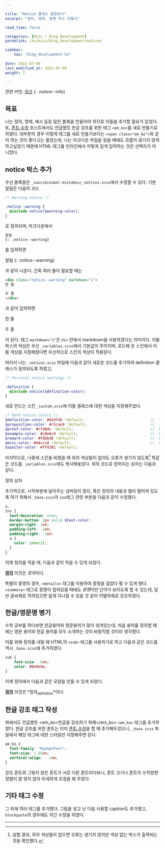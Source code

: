```yaml
---

title: "Notice 클래스 활용하기"
excerpt: "정의, 명제, 증명 박스 만들기"

read_time: false

categories: [Misc / Blog Development]
permalink: /ko/misc/blog_development/notices

sidebar: 
    nav: "blog_development-ko"
    
date: 2022-07-09
last_modified_at: 2022-07-09
weight: 7

---
```


관련 커밋: [링크](https://github.com/math-jh/math-jh.github.io/commit/d7c1ed0a713ac45b45df77ac76eb2f2c93e1c516)
{: .notice--info}


## 목표

나는 정의, 명제, 예시 등등 많은 블록을 만들어야 하므로 이들을 추가할 필요가 있었다. 또, [폰트 수정](/ko/misc/blog_development/fonts) 포스트에서도 언급했듯 한글 강조를 위한 태그 `<em_ko>`를 새로 만들기로 하였다. 대부분의 경우 이렇게 태그를 새로 만들기보다는 `<span class="em_ko">`와 같이 하는 것이 좋다고는 들었는데, 나는 마크다운 파일을 읽을 때에도 흐름이 끊기지 않게 하고싶었기 때문에 HTML 태그를 인라인에서 저렇게 길게 입력하는 것은 선택지가 아니었다.

## notice 박스 추가

우선 블록들은 `_sass/minimal-mistakes/_notices.scss`에서 수정할 수 있다. 기본 알림은 다음의 코드

```scss
/* Warning notice */

.notice--warning {
  @include notice($warning-color);
}
```

로 정의되며, 마크다운에서

```markdown
알림
{: .notice--warning}
```

를 입력하면

알림
{: .notice--warning}

과 같이 나온다. 간혹 여러 줄이 필요할 때는

```html
<div class="notice--warning" markdown="1">
한 줄

두 줄
</div>
```

과 같이 입력하면 
<div class="notice--warning" markdown="1">
한 줄

두 줄
</div>

이 된다. 태그 `markdown="1"`은 `div` 안에서 markdown을 사용하겠다는 의미이다. 이들 박스의 색상은 우선 `_variables.scss`에서 기본값이 주어지며, 로드해 온 스킨에서 이들 색상을 지정해줬다면 우선적으로 스킨의 색상이 적용된다. 

따라서 나는 `_notices.scss` 파일에 다음과 같이 새로운 코드를 추가하여 definition 클래스가 정의되도록 하였고,

```scss
/* Personal notice settings */

.definition {
  @include notice($definition-color);
}
```

새로 만드는 스킨 `_custom.scss`에 이들 클래스에 대한 색상을 지정해주었다.

```scss
/* Math notice colors */
$definition-color: #b2dfdb !default;                              //  Teal 100
$proposition-color: #c5cae9 !default;                             //  Indigo 100
$proof-color: #cfd8dc !default;                                   //  Blue Grey 100
$example-color: #c8e6c9 !default;                                 //  Green 100
$remark-color: #f8bbd0 !default;                                  //  Pink 100
$misc-color: #d4ccc8 !default;                                    //  Grey 400
$spoiler-color: #ff4301 !default;
```

마지막으로, 나중에 스킨을 바꿨을 때 위의 색상들이 없어도 오류가 생기지 않도록[^1] 똑같은 코드를 `_variables.scss`에도 복사해놓았다. 위의 코드로 얻어지는 상자는 다음과 같다.

<div class="definition" markdown="1">

정의 상자

</div>

추가적으로, 시작부분에 달아주는 넘버링이 정리, 혹은 정의의 내용과 멀리 떨어져 있도록 하기 위해서 `_base.scss`의 `ins`태그 관련 부분을 다음과 같이 수정했다.
```scss
u,
ins {
  text-decoration: none;
  border-bottom: 2px solid $text-color;
  margin-right: 1em;
  padding-left: .1em;
  padding-right: .1em;
  a {
    color: inherit;
  }
}
```

이제 정의를 적을 때, 다음과 같이 적을 수 있게 되었다.

<div class="definition" markdown="1">

<ins>**정의**</ins> 이것은 *정의*이다.

</div>

특별히 증명의 경우, `<details>` 태그를 이용하여 증명을 접었다 펼 수 있게 했다. `<summary>` 태그로 증명이 접혀있을 때에도 *증명*이란 단어가 보이도록 할 수 있는데, 일반 글씨체로 적혀있으면 쉽게 지나칠 수 있을 것 같아 이탤릭체로 강조하였다. 

## 한글/영문명 병기

수학 공부를 하다보면 한글용어와 영문용어가 많이 섞여있는데, 처음 용어를 정의할 때에는 영문 용어와 한글 용어를 모두 소개하는 것이 바람직할 것이라 생각했다. 

이를 위해 정의를 내릴 때 HTML의 `<sub>` 태그를 사용하기로 하고 다음과 같은 코드를 역시 `_base.scss`에 추가하였다.

```scss
sub {
    font-size: .6em;
    color: #9e9e9e;
}
```
이제 정의에서 다음과 같은 모양을 만들 수 있게 되었다. 
<div class="definition" markdown="1">

<ins>**정의**</ins> 이것은 *정의<sub>definition</sub>*이다.

</div>

## 한글 강조 태그 작성

위에서도 언급했듯 <em_ko>한글을 강조하기 위해</em_ko> `<em_ko>` 태그를 추가하였다. 한글 강조를 위한 폰트는 이미 [폰트 수정](/ko/misc/blog_development/fonts)을 할 때 추가해두었으니, `_base.scss` 파일에서 해당 태그에 대한 스타일만 지정해주면 된다.
```scss
em_ko {
  font-family: "MyEmphFont";
  font-size: 1.05em;
  vertical-align: -.1em;
}
```
강조 폰트와 그렇지 않은 폰트가 서로 다른 폰트이다보니, 폰트 크기나 폰트의 수직방향 정렬이 잘 맞지 않아 미세하게 조정을 해 주었다.

## 기타 태그 수정

그 외에 여러 태그를 추가했다. 그림을 넣고 난 다음 사용할 caption도 추가했고, `blockquote`의 경우에도 약간 수정을 하였다. 

---

[^1]: 실험 결과, 위의 색상들이 없으면 오류는 생기지 않지만 색상 없는 박스가 출력되는 것을 확인했다.